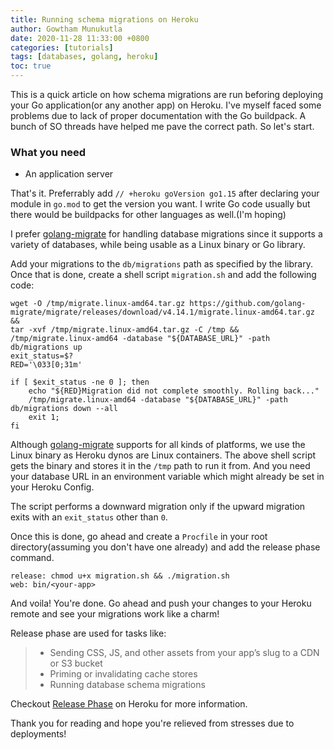 ```yaml
---
title: Running schema migrations on Heroku
author: Gowtham Munukutla
date: 2020-11-28 11:33:00 +0800
categories: [tutorials]
tags: [databases, golang, heroku]
toc: true
---
```


This is a quick article on how schema migrations are run beforing deploying your Go application(or any another app) on Heroku. I've myself faced some problems due to lack of proper documentation with the Go buildpack. A bunch of SO threads have helped me pave the correct path. So let's start.

### What you need

* An application server

That's it. Preferrably add ```// +heroku goVersion go1.15``` after declaring your module in ```go.mod``` to get the version you want. I write Go code usually but there would be buildpacks for other languages as well.(I'm hoping)

I prefer [golang-migrate](https://github.com/golang-migrate/migrate) for handling database migrations since it supports a variety of databases, while being usable as a Linux binary or Go library.

Add your migrations to the ```db/migrations``` path as specified by the library. Once that is done, create a shell script ```migration.sh``` and add the following code:

```
wget -O /tmp/migrate.linux-amd64.tar.gz https://github.com/golang-migrate/migrate/releases/download/v4.14.1/migrate.linux-amd64.tar.gz &&
tar -xvf /tmp/migrate.linux-amd64.tar.gz -C /tmp &&
/tmp/migrate.linux-amd64 -database "${DATABASE_URL}" -path db/migrations up
exit_status=$?
RED='\033[0;31m'

if [ $exit_status -ne 0 ]; then
    echo "${RED}Migration did not complete smoothly. Rolling back..."
    /tmp/migrate.linux-amd64 -database "${DATABASE_URL}" -path db/migrations down --all
    exit 1;
fi
```

Although [golang-migrate](https://github.com/golang-migrate/migrate) supports for all kinds of platforms, we use the Linux binary as Heroku dynos are Linux containers. The above shell script gets the binary and stores it in the ```/tmp``` path to run it from. And you need your database URL in an environment variable which might already be set in your Heroku Config. 

The script performs a downward migration only if the upward migration exits with an `exit_status` other than `0`.

Once this is done, go ahead and create a ```Procfile``` in your root directory(assuming you don't have one already) and add
the release phase command.

```
release: chmod u+x migration.sh && ./migration.sh
web: bin/<your-app>
```

And voila! You're done. Go ahead and push your changes to your Heroku remote and see your migrations work like a charm!

Release phase are used for tasks like:

> * Sending CSS, JS, and other assets from your app’s slug to a CDN or S3 bucket
> * Priming or invalidating cache stores
> * Running database schema migrations

Checkout [Release Phase](https://devcenter.heroku.com/articles/release-phase) on Heroku for more information.

Thank you for reading and hope you're relieved from stresses due to deployments!